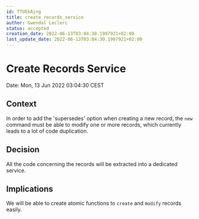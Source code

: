 ```yaml
---
id: TTUEkAjng
title: create_records_service
author: Gwendal Leclerc
status: accepted
creation_date: 2022-06-13T03:04:30.1997921+02:00
last_update_date: 2022-06-13T03:04:30.1997921+02:00
---
```


# Create Records Service

Date: Mon, 13 Jun 2022 03:04:30 CEST

## Context

In order to add the 'supersedes' option when creating a new record, 
the `new` command must be able to modify one or more records, which currently leads to a lot of code duplication.

## Decision

All the code concerning the records will be extracted into a dedicated service.

## Implications

We will be able to create atomic functions to `create` and `modify` records easily.
